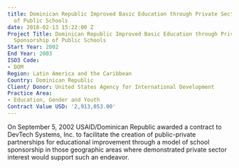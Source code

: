 ```yaml
---
title: Dominican Republic Improved Basic Education through Private Sector Sponsorship
  of Public Schools
date: 2018-02-13 15:22:00 Z
Project Title: Dominican Republic Improved Basic Education through Private Sector
  Sponsorship of Public Schools
Start Year: 2002
End Year: 2003
ISO3 Code:
- DOM
Region: Latin America and the Caribbean
Country: Dominican Republic
Client/ Donor: United States Agency for International Development
Practice Area:
- Education, Gender and Youth
Contract Value USD: '2,913,053.00'
---
```


On September 5, 2002 USAID/Dominican Republic awarded a contract to DevTech Systems,
Inc. to facilitate the creation of public-private partnerships for educational improvement through
a model of school sponsorship in those geographic areas where demonstrated private sector
interest would support such an endeavor.